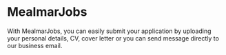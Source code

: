 # MealmarJobs
With MealmarJobs, you can easily submit your application by uploading your personal details, CV, cover letter or you can send message directly to our business email. 
